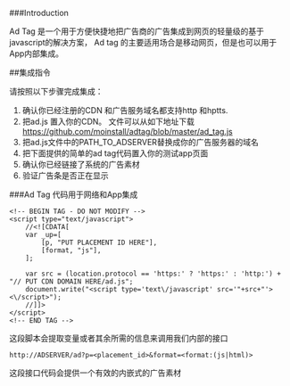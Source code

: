###Introduction

Ad Tag 是一个用于方便快捷地把广告商的广告集成到网页的轻量级的基于javascript的解决方案，
Ad tag 的主要适用场合是移动网页，但是也可以用于App内部集成。

##集成指令

请按照以下步骤完成集成：

1. 确认你已经注册的CDN 和广告服务域名都支持http 和hptts.
2. 把ad.js 置入你的CDN。 文件可以从如下地址下载   https://github.com/moinstall/adtag/blob/master/ad_tag.js
3. 把ad.js文件中的PATH_TO_ADSERVER替换成你的广告服务器的域名
4. 把下面提供的简单的ad tag代码置入你的测试app页面
5. 确认你已经链接了系统的广告素材
6. 验证广告条是否正在显示

###Ad Tag 代码用于网络和App集成

```
<!-- BEGIN TAG - DO NOT MODIFY -->
<script type="text/javascript">
    //<![CDATA[
    var _up=[
        [p, "PUT PLACEMENT ID HERE"],
        [format, "js"],
    ];

    var src = (location.protocol == 'https:' ? 'https:' : 'http:') + "// PUT CDN DOMAIN HERE/ad.js";
    document.write("<script type='text\/javascript' src='"+src+"'><\/script>");
    //]]>
</script>
<!-- END TAG -->
```

这段脚本会提取变量或者其余所需的信息来调用我们内部的接口

```
http://ADSERVER/ad?p=<placement_id>&format=<format:(js|html)>
```

这段接口代码会提供一个有效的内嵌式的广告素材
